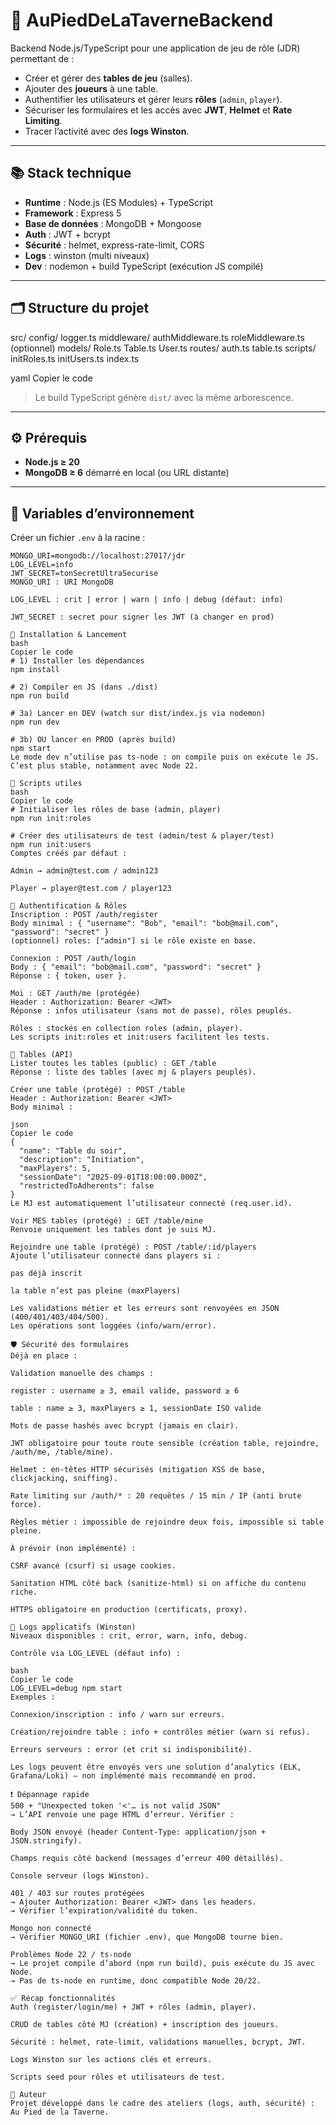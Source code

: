 # 🎲 AuPiedDeLaTaverneBackend

Backend Node.js/TypeScript pour une application de jeu de rôle (JDR) permettant de :
- Créer et gérer des **tables de jeu** (salles).
- Ajouter des **joueurs** à une table.
- Authentifier les utilisateurs et gérer leurs **rôles** (`admin`, `player`).
- Sécuriser les formulaires et les accès avec **JWT**, **Helmet** et **Rate Limiting**.
- Tracer l’activité avec des **logs Winston**.

---

## 📚 Stack technique

- **Runtime** : Node.js (ES Modules) + TypeScript
- **Framework** : Express 5
- **Base de données** : MongoDB + Mongoose
- **Auth** : JWT + bcrypt
- **Sécurité** : helmet, express-rate-limit, CORS
- **Logs** : winston (multi niveaux)
- **Dev** : nodemon + build TypeScript (exécution JS compilé)

---

## 🗂️ Structure du projet

src/
config/
logger.ts
middleware/
authMiddleware.ts
roleMiddleware.ts (optionnel)
models/
Role.ts
Table.ts
User.ts
routes/
auth.ts
table.ts
scripts/
initRoles.ts
initUsers.ts
index.ts

yaml
Copier le code

> Le build TypeScript génère `dist/` avec la même arborescence.

---

## ⚙️ Prérequis

- **Node.js ≥ 20**
- **MongoDB ≥ 6** démarré en local (ou URL distante)

---

## 🔐 Variables d’environnement

Créer un fichier `.env` à la racine :

```env
MONGO_URI=mongodb://localhost:27017/jdr
LOG_LEVEL=info
JWT_SECRET=tonSecretUltraSecurise
MONGO_URI : URI MongoDB

LOG_LEVEL : crit | error | warn | info | debug (défaut: info)

JWT_SECRET : secret pour signer les JWT (à changer en prod)

🚀 Installation & Lancement
bash
Copier le code
# 1) Installer les dépendances
npm install

# 2) Compiler en JS (dans ./dist)
npm run build

# 3a) Lancer en DEV (watch sur dist/index.js via nodemon)
npm run dev

# 3b) OU lancer en PROD (après build)
npm start
Le mode dev n’utilise pas ts-node : on compile puis on exécute le JS. C’est plus stable, notamment avec Node 22.

🧪 Scripts utiles
bash
Copier le code
# Initialiser les rôles de base (admin, player)
npm run init:roles

# Créer des utilisateurs de test (admin/test & player/test)
npm run init:users
Comptes créés par défaut :

Admin → admin@test.com / admin123

Player → player@test.com / player123

🔑 Authentification & Rôles
Inscription : POST /auth/register
Body minimal : { "username": "Bob", "email": "bob@mail.com", "password": "secret" }
(optionnel) roles: ["admin"] si le rôle existe en base.

Connexion : POST /auth/login
Body : { "email": "bob@mail.com", "password": "secret" }
Réponse : { token, user }.

Moi : GET /auth/me (protégée)
Header : Authorization: Bearer <JWT>
Réponse : infos utilisateur (sans mot de passe), rôles peuplés.

Rôles : stockés en collection roles (admin, player).
Les scripts init:roles et init:users facilitent les tests.

🎲 Tables (API)
Lister toutes les tables (public) : GET /table
Réponse : liste des tables (avec mj & players peuplés).

Créer une table (protégé) : POST /table
Header : Authorization: Bearer <JWT>
Body minimal :

json
Copier le code
{
  "name": "Table du soir",
  "description": "Initiation",
  "maxPlayers": 5,
  "sessionDate": "2025-09-01T18:00:00.000Z",
  "restrictedToAdherents": false
}
Le MJ est automatiquement l’utilisateur connecté (req.user.id).

Voir MES tables (protégé) : GET /table/mine
Renvoie uniquement les tables dont je suis MJ.

Rejoindre une table (protégé) : POST /table/:id/players
Ajoute l’utilisateur connecté dans players si :

pas déjà inscrit

la table n’est pas pleine (maxPlayers)

Les validations métier et les erreurs sont renvoyées en JSON (400/401/403/404/500).
Les opérations sont loggées (info/warn/error).

🛡️ Sécurité des formulaires
Déjà en place :

Validation manuelle des champs :

register : username ≥ 3, email valide, password ≥ 6

table : name ≥ 3, maxPlayers ≥ 1, sessionDate ISO valide

Mots de passe hashés avec bcrypt (jamais en clair).

JWT obligatoire pour toute route sensible (création table, rejoindre, /auth/me, /table/mine).

Helmet : en-têtes HTTP sécurisés (mitigation XSS de base, clickjacking, sniffing).

Rate limiting sur /auth/* : 20 requêtes / 15 min / IP (anti brute force).

Règles métier : impossible de rejoindre deux fois, impossible si table pleine.

À prévoir (non implémenté) :

CSRF avancé (csurf) si usage cookies.

Sanitation HTML côté back (sanitize-html) si on affiche du contenu riche.

HTTPS obligatoire en production (certificats, proxy).

📝 Logs applicatifs (Winston)
Niveaux disponibles : crit, error, warn, info, debug.

Contrôle via LOG_LEVEL (défaut info) :

bash
Copier le code
LOG_LEVEL=debug npm start
Exemples :

Connexion/inscription : info / warn sur erreurs.

Création/rejoindre table : info + contrôles métier (warn si refus).

Erreurs serveurs : error (et crit si indisponibilité).

Les logs peuvent être envoyés vers une solution d’analytics (ELK, Grafana/Loki) — non implémenté mais recommandé en prod.

❗ Dépannage rapide
500 + "Unexpected token '<'… is not valid JSON"
→ L’API renvoie une page HTML d’erreur. Vérifier :

Body JSON envoyé (header Content-Type: application/json + JSON.stringify).

Champs requis côté backend (messages d’erreur 400 détaillés).

Console serveur (logs Winston).

401 / 403 sur routes protégées
→ Ajouter Authorization: Bearer <JWT> dans les headers.
→ Vérifier l’expiration/validité du token.

Mongo non connecté
→ Vérifier MONGO_URI (fichier .env), que MongoDB tourne bien.

Problèmes Node 22 / ts-node
→ Le projet compile d’abord (npm run build), puis exécute du JS avec Node.
→ Pas de ts-node en runtime, donc compatible Node 20/22.

✅ Récap fonctionnalités
Auth (register/login/me) + JWT + rôles (admin, player).

CRUD de tables côté MJ (création) + inscription des joueurs.

Sécurité : helmet, rate-limit, validations manuelles, bcrypt, JWT.

Logs Winston sur les actions clés et erreurs.

Scripts seed pour rôles et utilisateurs de test.

👤 Auteur
Projet développé dans le cadre des ateliers (logs, auth, sécurité) : Au Pied de la Taverne.